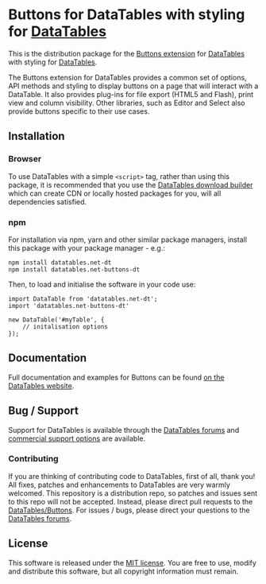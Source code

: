 # Buttons for DataTables with styling for [DataTables](https://datatables.net/)

This is the distribution package for the [Buttons extension](https://datatables.net/extensions/buttons) for [DataTables](https://datatables.net/) with styling for [DataTables](https://datatables.net/).

The Buttons extension for DataTables provides a common set of options, API methods and styling to display buttons on a page that will interact with a DataTable. It also provides plug-ins for file export (HTML5 and Flash), print view and column visibility. Other libraries, such as Editor and Select also provide buttons specific to their use cases.


## Installation

### Browser

To use DataTables with a simple `<script>` tag, rather than using this package, it is recommended that you use the [DataTables download builder](//datatables.net/download) which can create CDN or locally hosted packages for you, will all dependencies satisfied.

### npm

For installation via npm, yarn and other similar package managers, install this package with your package manager - e.g.:

```
npm install datatables.net-dt
npm install datatables.net-buttons-dt
```

Then, to load and initialise the software in your code use:

```
import DataTable from 'datatables.net-dt';
import 'datatables.net-buttons-dt'

new DataTable('#myTable', {
    // initalisation options
});
```


## Documentation

Full documentation and examples for Buttons can be found [on the DataTables website](https://datatables.net/extensions/buttons).


## Bug / Support

Support for DataTables is available through the [DataTables forums](//datatables.net/forums) and [commercial support options](//datatables.net/support) are available.

### Contributing

If you are thinking of contributing code to DataTables, first of all, thank you! All fixes, patches and enhancements to DataTables are very warmly welcomed. This repository is a distribution repo, so patches and issues sent to this repo will not be accepted. Instead, please direct pull requests to the [DataTables/Buttons](http://github.com/DataTables/Buttons). For issues / bugs, please direct your questions to the [DataTables forums](//datatables.net/forums).


## License

This software is released under the [MIT license](//datatables.net/license). You are free to use, modify and distribute this software, but all copyright information must remain.

